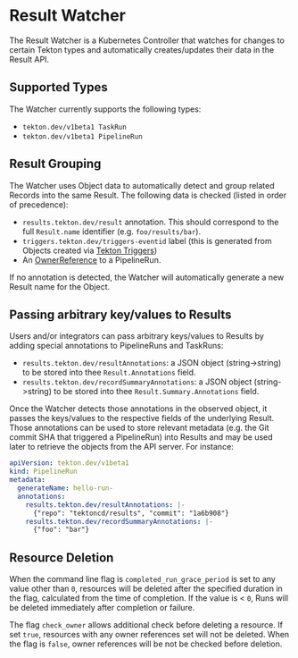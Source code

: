 <!--

---
linkTitle: "Results Watcher"
weight: 2
---

-->

# Result Watcher

The Result Watcher is a Kubernetes Controller that watches for changes to
certain Tekton types and automatically creates/updates their data in the Result
API.

## Supported Types

The Watcher currently supports the following types:

- `tekton.dev/v1beta1 TaskRun`
- `tekton.dev/v1beta1 PipelineRun`

## Result Grouping

The Watcher uses Object data to automatically detect and group related Records
into the same Result. The following data is checked (listed in order of
precedence):

- `results.tekton.dev/result` annotation. This should correspond to the full
  `Result.name` identifier (e.g. `foo/results/bar`).
- `triggers.tekton.dev/triggers-eventid` label (this is generated from Objects
  created via [Tekton Triggers](https://github.com/tektoncd/triggers))
- An
  [OwnerReference](https://kubernetes.io/docs/concepts/workloads/controllers/garbage-collection/#owners-and-dependents)
  to a PipelineRun.

If no annotation is detected, the Watcher will automatically generate a new
Result name for the Object.

## Passing arbitrary key/values to Results

Users and/or integrators can pass arbitrary keys/values to Results by adding special annotations to PipelineRuns and TaskRuns:

- `results.tekton.dev/resultAnnotations`: a JSON object (string->string) to be stored into thee `Result.Annotations` field.
- `results.tekton.dev/recordSummaryAnnotations`: a JSON object (string->string) to be stored into thee `Result.Summary.Annotations` field.

Once the Watcher detects those annotations in the observed object, it passes the keys/values to the respective fields of the underlying Result. Those annotations can be used to store relevant metadata (e.g. the Git commit SHA that triggered a PipelineRun) into Results and may be used later to retrieve the objects from the API server. For instance:

```yaml
apiVersion: tekton.dev/v1beta1
kind: PipelineRun
metadata:
  generateName: hello-run-
  annotations:
    results.tekton.dev/resultAnnotations: |-
      {"repo": "tektoncd/results", "commit": "1a6b908"}
    results.tekton.dev/recordSummaryAnnotations: |-
      {"foo": "bar"}
```

## Resource Deletion

When the command line flag is `completed_run_grace_period` is set to any value other than `0`, resources will be deleted after the specified duration in the flag, calculated from the time of completion. If the value is < `0`, Runs will be deleted immediately after completion or failure.

The flag `check_owner` allows additional check before deleting a resource. If set `true`, resources with any owner references set will not be deleted. When the flag is `false`, owner references will be not be checked before deletion. 
